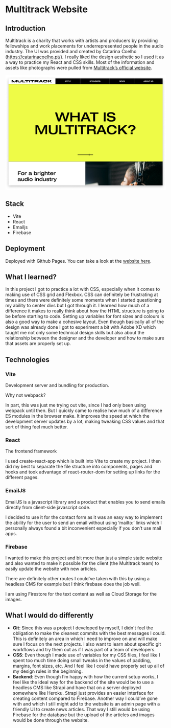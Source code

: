 # Multitrack Website

## Introduction

Multitrack is a charity that works with artists and producers by providing fellowships and work placements for underrepresented people in the audio industry.
The UI was provided and created by Catarina Coelho (https://catarinacoelho.pt/). I really liked the design aesthetic so I used it as a way to practice my React and CSS skills.
Most of the information and assets like photographs were pulled from [Multitrack’s official website](https://www.multitrack.uk/).

![Screenshot](./frontend/src/Images/website-screenshot.png)

## Stack

- Vite
- React
- Emailjs
- Firebase

## Deployment

Deployed with Github Pages. You can take a look at the [website here](https://joaodmonteiro.github.io/multitrack).

## What I learned?

In this project I got to practice a lot with CSS, especially when it comes to making use of CSS grid and Flexbox. CSS can definitely be frustrating at times and there were definitely some moments when I started questioning my ability to center divs but I got through it. I learned how much of a difference it makes to really think about how the HTML structure is going to be before starting to code.
Setting up variables for font sizes and colours is also a good way to make a cohesive layout.
Even though basically all of the design was already done I got to experiment a bit with Adobe XD which taught me not only some technical design skills but also about the relationship between the designer and the developer and how to make sure that assets are properly set up.

## Technologies

### Vite

Development server and bundling for production.

Why not webpack?

In part, this was just me trying out vite, since I had only been using webpack until then. But I quickly came to realise how much of a difference ES modules in the browser make. It improves the speed at which the development server updates by a lot, making tweaking CSS values and that sort of thing feel much better.

### React

The frontend framework

I used create-react-app which is built into Vite to create my project. I then did my best to separate the file structure into components, pages and hooks and took advantage of react-router-dom for setting up links for the different pages.

### EmailJS

EmailJS is a javascript library and a product that enables you to send emails directly from client-side javascript code.

I decided to use it for the contact form as it was an easy way to implement the ability for the user to send an email without using ‘mailto:’ links which I personally always found a bit inconvenient especially if you don’t use mail apps.

### Firebase

I wanted to make this project and bit more than just a simple static website and also wanted to make it possible for the client (the Multitrack team) to easily update the website with new articles.

There are definitely other routes I could’ve taken with this by using a headless CMS for example but I think firebase does the job well.

I am using Firestore for the text content as well as Cloud Storage for the images.

## What I would do differently

- **Git**: Since this was a project I developed by myself, I didn't feel the obligation to make the cleanest commits with the best messages I could. This is definitely an area in which I need to improve on and will make sure I focus on the next projects. I also want to learn about specific git workflows and try them out as if I was part of a team of developers.
- **CSS**: Even though I made use of variables for my CSS files, I feel like I spent too much time doing small tweaks in the values of padding, margins, font sizes, etc. And I feel like I could have properly set up all of my design rules in the beginning.
- **Backend**: Even though I’m happy with how the current setup works, I feel like the ideal way for the backend of the site would be to use a headless CMS like Strapi and have that on a server deployed somewhere like Heroku. Strapi just provides an easier interface for creating content compared to Firebase.
  Another way I could’ve gone with and which I still might add to the website is an admin page with a friendly UI to create news articles. That way I still would be using Firebase for the database but the upload of the articles and images would be done through the website.
